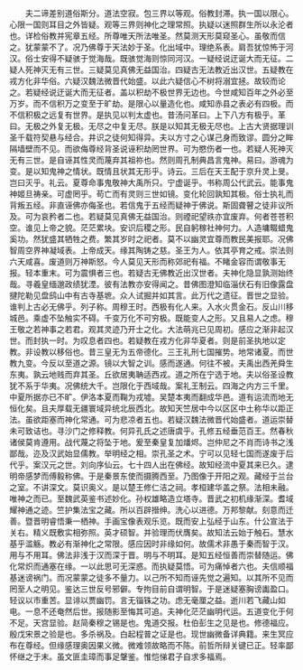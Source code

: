 <!-- { "loadSidebar": true } -->
　　夫二谛差别道俗斯分。道法空寂。包三界以等观。俗教封滞。执一国以限心。心限一国则耳目之外皆疑。观等三界则神化之理常照。执疑以迷照群生所以永沦者也。详检俗教并宪章五经。所尊唯天所法唯圣。然莫测天形莫窥圣心。虽敬而信之。犹蒙蒙不了。况乃佛尊于天法妙于圣。化出域中。理绝系表。肩吾犹惊怖于河汉。俗士安得不疑骇于觉海哉。既骇觉海则惊同河汉。一疑经说迂诞大而无征。二疑人死神灭无有三世。三疑莫见真佛无益国治。四疑古无法教近出汉世。五疑教在戎方化非华俗。六疑汉魏法微晋代始盛。以此六疑信心不树将溺宜拯。故较而论之。若疑经说迂诞大而无征者。盖以积劫不极世界无边也。今世咸知百年之外必至万岁。而不信积万之变至于旷劫。是限心以量造化也。咸知赤县之表必有四极。而不信积极之远复有世界。是执见以判太虚也。昔汤问革曰。上下八方有极乎。革曰。无极之外复无极。无尽之中复无尽。朕是以知其无极无尽也。上古大贤据理训圣千载符契悬与经合。井识之徒何知得异。夫以方寸之心谋己身而致谬。圆分之眸隔墙壁而不见。而欲侮尊经背圣说诬积劫罔世界。可为愍伤者一也。若疑人死神灭无有三世。是自诬其性灵而蔑弃其祖祢也。然则周孔制典昌言鬼神。易曰。游魂为变。是以知鬼神之情状。既情且状其无形乎。诗云。三后在天王配于京升灵上旻。岂曰灭乎。礼云。夏尊命事鬼敬神大禹所只。宁虚诞乎。书称周公代武云。能事鬼神姬旦祷亲。可虚罔乎。苟亡而有灵则三世如镜。变化轮回孰知其极。俗士执礼而背叛五经。非直诬佛亦侮圣也。若信鬼于五经而疑神于佛说。斯固聋瞽之徒非议所及。可为哀矜者二也。若疑莫见真佛无益国治。则禋祀望祑亦宜废弃。何者苍苍积空。谁见上帝之貌。茫茫累块。安识后稷之形。民自躬稼社神何力。人造墉畷蜡鬼奚功。然犹盛其牺牲之费。繁其岁时之祀者。莫不以幽灵宜尊而教民美报耶。况佛智周空界神凝域表。上帝成天。缘其陶铸之慈。圣王为人。依其亭育之戒。崇法则六天咸喜。废道则万神斯怒。今人莫见天形而称郊祀有福。不睹金容而谓敬事无报。轻本重末。可为震惧者三也。若疑古无佛教近出汉世者。夫神化隐显孰测始终哉。寻羲皇缅邈政绩犹湮。彼有法教亦安得闻之。昔佛图澄知临淄伏石有旧像露盘揵陀勒见盘鸱山中有古寺基墌。众人试掘并如其言。此万代之遗征。晋世之显验。谁判上古必无佛乎。列子称。周穆王时。西极有化人来。入水火贯金石。反山川移城邑。乘虚不坠触实不碍。千变万化不可穷极。既能变人之形。又且易人之虑。穆王敬之若神事之若君。观其灵迹乃开士之化。大法萌兆已见周初。感应之渐非起汉世。而封执一时。为叹息者四也。若疑教在戎方化非华夏者。则是前圣执地以定教。非设教以移俗也。昔三皇无为五帝德化。三王礼刑七国摧势。地常诸夏。而世教九变。今反以至道之源。镜以大智之训。感而遂通。何往不被。夫禹出西羌舜生东夷。孰云地贱而弃其圣。丘欲居夷聃适西戎。道之所在宁选于地。夫以俗圣设教犹不系于华夷。况佛统大千。岂限化于西域哉。案礼王制云。四海之内方三千里。中夏所据亦已不旷。伊洛本夏而鞠为戎墟。吴楚本夷而翻成华邑。道有运流而地无恒化矣。且夫厚载无疆寰域异统北辰西北。故知天竺居中今以区区中土称华以距正法。虽欲距塞而神化常通。可为悲凉者五也。若疑汉魏法微晋代始盛者。道运崇替未可致诘也。寻沙门之修释教。何异孔氏之述唐虞乎。孔修五经垂范百王。然春秋诸侯莫肯遵用。战代蔑之将坠于地。爰至秦皇复加燔烬。岂仲尼之不肖而诗书之浅鄙哉。迩及汉武始显儒教。举明经之相。崇孔圣之术。宁可以见轻七国而遂废于后代乎。案汉元之世。刘向序仙云。七十四人出在佛经。故知经流中夏其来已久。逮明帝感梦而傅毅称佛。于是秦景东使而摄腾西至。乃图像于开阳之观。藏经于兰台之室。不讲深文。莫识奥义。是以楚王修仁洁之祠。孝桓建华盖之祭。法相未融。唯神之而已。至魏武英鉴书述妙化。孙权雄略造立塔寺。晋武之初机缘渐深。耆域耀神通之迹。竺护集法宝之藏。所以百辟搢绅。洗心以进德。万邦黎献。刻意而迁善。暨晋明睿悟秉一栖神。手画宝像表观乐览。既而安上弘经于山东。什公宣法于关右。精义既敷实相弥照。英才硕智。并验理而伏膺矣。故知法云始于触石。慧水基乎滥觞。教必有渐神化之常限。感应因时非缘如何。故儒术非愚于秦而智于汉。用与不用耳。佛法非浅于汉而深于晋。明与不明耳。是知五经恒善而崇替随运。佛化常炽而通塞在缘。一以此思可无深惑。而执疑莫悟。可为痛悼者六也。夫信顺福基迷谤祸门。而况蒙蒙之徒多不量力。以己所不知而诬先觉之遍知。以其所不见而罔至人之明见。鉴达三世反号邪僻。专拘目前自谓明智。于是迷疑塞胸谤讟盈口。轻议以市重苦。显诽以贾幽罚。言无锱铢之功。虑无毫厘之益。逝川若飞藏山如电。一息不还奄然后世。报随影至悔其可追。夫神化茫茫幽明代运。五道变化于何不足。天宫显验。赵简秦穆之锡是也。鬼道交报。杜伯彭生之见是也。修德福应。殷戊宋景之验是也。多杀祸及。白起程普之证是也。现世幽微备详典籍。来生冥应布在尊经。但缘感理奥因果义微。微难领故略而不陈。前哲所辩关键已正。轻率鄙怀继之于末。虽文匪圭璋而事足鞶鉴。惟恺悌君子自求多福焉。
